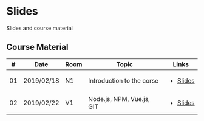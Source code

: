 # Slides
Slides and course material

## Course Material
|#|Date  | Room | Topic | Links |
|--|--|--|--|--|
| 01 | 2019/02/18 | N1 |  Introduction to the corse | <ul><li>[Slides](VA_Lesson1_introcourse.pdf)</li></ul> |
| 02 | 2019/02/22 | V1 |  Node.js, NPM, Vue.js, GIT | <ul><li>[Slides](VA_Lesson2_nodejs_npm_git.pdf)</li></ul> |
